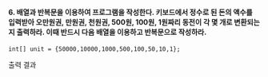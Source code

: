 #### 6. 배열과 반복문을 이용하여 프로그램을 작성한다. 키보드에서 정수로 된 돈의 액수를 입력받아 오만원권, 만원권, 천원권, 500원, 100원, 1원짜리 동전이 각 몇 개로 변환되는지 출력하라. 이때 반드시 다음 배열을 이용하고 반복문으로 작성하라.
```
int[] unit = {50000,10000,1000,500,100,50,10,1};
```
출력 결과
```

```
